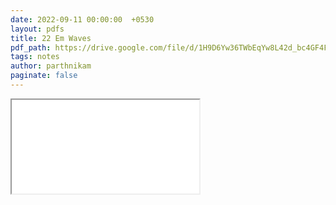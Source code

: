 ```yaml
---
date: 2022-09-11 00:00:00  +0530
layout: pdfs
title: 22 Em Waves
pdf_path: https://drive.google.com/file/d/1H9D6Yw36TWbEqYw8L42d_bc4GF4FTDfz/preview?usp=sharing
tags: notes
author: parthnikam
paginate: false
---
```


<iframe class="embed-pdf" src="{{ page.pdf_path }}#toolbar=0" seamless="seamless" scrolling="no" style="overflow:hidden"></iframe>
